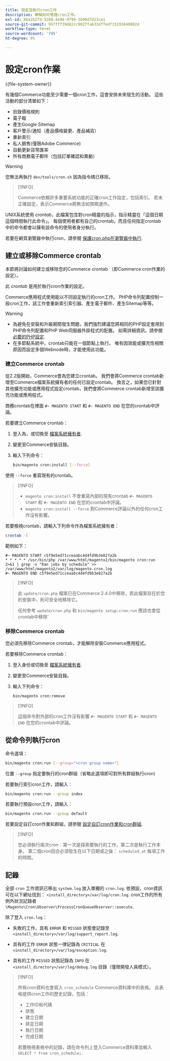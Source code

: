 ```yaml
---
title: 設定並執行cron工作
description: 瞭解如何管理cron工作。
exl-id: 8ba2b2f9-5200-4e96-9799-1b00d7d23ce1
source-git-commit: 95ffff39d82cc9027fa633dffedf15193040802d
workflow-type: tm+mt
source-wordcount: '745'
ht-degree: 0%

---
```


# 設定cron作業

{{file-system-owner}}

有幾個Commerce功能至少需要一個cron工作，這會安排未來發生的活動。 這些活動的部分清單如下：

- 目錄價格規則
- 電子報
- 產生Google Sitemap
- 客戶警示/通知（產品價格變更、產品補貨）
- 重新索引
- 私人銷售(僅限Adobe Commerce)
- 自動更新貨幣匯率
- 所有商務電子郵件（包括訂單確認和異動）

>[!WARNING]
>
>您無法再執行 `dev/tools/cron.sh` 因為指令碼已移除。

>[!INFO]
>
>Commerce依賴許多重要系統功能的正確cron工作設定，包括索引。 若未正確設定，表示Commerce將無法如預期運作。

UNIX系統使用 _crontab_，此檔案包含對cron精靈的指示，指示精靈在「這個日期這個時間執行此命令」。 每個使用者都有自己的crontab，而且任何指定crontab中的命令都會以擁有該命令的使用者身分執行。

若要在網頁瀏覽器中執行cron，請參閱 [保護cron.php在瀏覽器中執行](../security/secure-cron-php.md).

## 建立或移除Commerce crontab

本節將討論如何建立或移除您的Commerce crontab （即Commerce cron作業的設定）。

此 _crontab_ 是用於執行cron作業的設定。

Commerce應用程式使用能以不同設定執行的cron工作。 PHP命令列配置控制一般cron工作，該工作會重新索引索引器、產生電子郵件、產生Sitemap等等。

>[!WARNING]
>
>- 為避免在安裝和升級期間發生問題，我們強烈建議您將相同的PHP設定套用到PHP命令列配置和PHP Web伺服器外掛程式的配置。 如需詳細資訊，請參閱 [必要的PHP設定](../../installation/prerequisites/php-settings.md).
>- 在多節點系統中，crontab只能在一個節點上執行。 唯有因效能或擴充性相關原因而設定多個Webnode時，才能使用此功能。

### 建立Commerce crontab

從2.2版開始，Commerce會為您建立crontab。 我們會將Commerce crontab新增至Commerce檔案系統擁有者的任何已設定crontab。 換言之，如果您已針對其他擴充功能或應用程式設定crontab，我們會將Commerce crontab新增至該擴充功能或應用程式。

商務crontab在裡面 `#~ MAGENTO START` 和 `#~ MAGENTO END` 在您的crontab中評論。

若要建立Commerce crontab：

1. 登入為，或切換至 [檔案系統擁有者](../../installation/prerequisites/file-system/overview.md).
1. 變更至Commerce安裝目錄。
1. 輸入下列命令：

   ```bash
   bin/magento cron:install [--force]
   ```

使用 `--force` 重寫現有的crontab。

>[!INFO]
>
>- `magento cron:install` 不會重寫內部的現有crontab `#~ MAGENTO START` 和 `#~ MAGENTO END` 在您的crontab中評論。
>- `magento cron:install --force` 對Commerce評論以外的任何cron工作沒有影響。

若要檢視crontab，請輸入下列命令作為檔案系統擁有者：

```bash
crontab -l
```

範例如下：

```terminal
#~ MAGENTO START c5f9e5ed71cceaabc4d4fd9b3e827a2b
* * * * * /usr/bin/php /var/www/html/magento2/bin/magento cron:run 2>&1 | grep -v "Ran jobs by schedule" >> /var/www/html/magento2/var/log/magento.cron.log
#~ MAGENTO END c5f9e5ed71cceaabc4d4fd9b3e827a2b
```

>[!INFO]
>
>此 `update/cron.php` 檔案已在Commerce 2.4.0中移除，若此檔案存在於您的安裝中，則可安全地移除它。
>
>任何參考 `update/cron.php` 和 `bin/magento setup:cron:run` 應該也會從crontab中移除&#39;

### 移除Commerce crontab

您必須先移除Commerce crontab，才能解除安裝Commerce應用程式。

若要移除Commerce crontab：

1. 登入身份或切換至 [檔案系統擁有者](../../installation/prerequisites/file-system/overview.md).
1. 變更至Commerce安裝目錄。
1. 輸入下列命令：

   ```bash
   bin/magento cron:remove
   ```

>[!INFO]
>
>這個命令對外部的cron工作沒有影響 `#~ MAGENTO START` 和 `#~ MAGENTO END` 在您的crontab中評論。

## 從命令列執行cron

命令選項：

```bash
bin/magento cron:run [--group="<cron group name>"]
```

位置 `--group` 指定要執行的cron群組（省略此選項即可對所有群組執行cron）

若要執行索引cron工作，請輸入：

```bash
bin/magento cron:run --group index
```

若要執行預設cron工作，請輸入：

```bash
bin/magento cron:run --group default
```

若要設定自訂cron作業和群組，請參閱 [設定自訂cron作業和cron群組](../cron/custom-cron.md).

>[!INFO]
>
>您必須執行兩次cron：第一次是探索要執行的工作，第二次是執行工作本身。 第二個cron回合必須發生在以下日期或之後： `scheduled_at` 每項工作的時間。

## 記錄

全部 `cron` 工作資訊已移出 `system.log` 放入單獨的 `cron.log`.
依預設，cron資訊可在以下網址找到： `<install_directory>/var/log/cron.log`.
cron工作的所有例外狀況記錄者 `\Magento\Cron\Observer\ProcessCronQueueObserver::execute`.

除了登入 `cron.log`：

- 失敗的工作，具有 `ERROR` 和 `MISSED` 狀態會記錄至 `<install_directory>/var/log/support_report.log`.

- 具有的工作 `ERROR` 狀態一律記錄為 `CRITICAL` 在 `<install_directory>/var/log/exception.log`.

- 具有的工作 `MISSED` 狀態記錄為 `INFO` 在 `<install_directory>/var/log/debug.log` 目錄（僅限開發人員模式）。

>[!INFO]
>
>所有cron資料也會寫入 `cron_schedule` Commerce資料庫中的表格。 此表格提供cron工作的歷史記錄，包括：
>
>- 工作ID和代碼
>- 狀態
>- 建立日期
>- 排定日期
>- 執行日期
>- 完成日期
>
>若要檢視表格中的記錄，請在命令列上登入Commerce資料庫並輸入 `SELECT * from cron_schedule;`.
